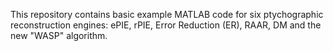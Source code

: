 This repository contains basic example MATLAB code for six ptychographic reconstruction engines: ePIE, rPIE, Error Reduction (ER), RAAR, DM and the new "WASP" algorithm.
